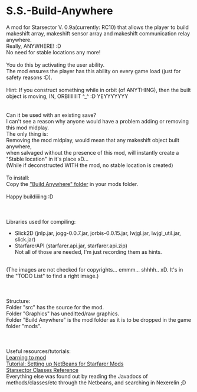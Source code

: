 # S.S.-Build-Anywhere
A mod for Starsector V. 0.9a(currently: RC10) that allows the player to build<br/>
makeshift array, makeshift sensor array and makeshift communication relay anywhere.<br/>
Really, ANYWHERE! :D<br/>
No need for stable locations any more!<br/>
<br/>
You do this by activating the user ability.<br/>
The mod ensures the player has this ability on every game load (just for safety reasons :D).<br/>
<br/>
Hint: If you construct something while in orbit (of ANYTHING), then the built object is moving, IN, ORBIIIIIIIT ^_^ :D YEYYYYYYY<br/>
<br/>
<br/>
Can it be used with an existing save?<br/>
I can't see a reason why anyone would have a problem adding or removing this mod midplay.<br/>
The only thing is:<br/>
Removing the mod midplay, would mean that any makeshift object built anywhere,<br/>
when salvaged without the presence of this mod, will instantly create a "Stable location" in  it's place xD...<br/>
(While if deconstructed WITH the mod, no stable location is created)<br/>
<br/>
To install:<br/>
Copy the <a href="https://github.com/alexNecroJack/S.S.-Build-Anywhere/tree/master/Build%20Anywhere">"Build Anywhere" folder</a> in your mods folder.<br/>
<br/>
Happy buildiiiing :D<br/>
<br/>
<br/>
<br/>
Libraries used for compiling:<br/>
- Slick2D (jnlp.jar, jogg-0.0.7.jar, jorbis-0.0.15.jar, lwjgl.jar, lwjgl_util.jar, slick.jar)<br/>
- StarfarerAPI (starfarer.api.jar, starfarer.api.zip)<br/>
Not all of those are needed, I'm just recording them as hints.<br/>
<br/>
(The images are not checked for copyrights... emmm... shhhh.. xD. It's in the "TODO List" to find a right image.)<br/>
<br/>
<br/>
<br/>
Structure:<br/>
Folder "src" has the source for the mod.<br/>
Folder "Graphics" has uneditted/raw graphics.<br/>
Folder "Build Anywhere" is the mod folder as it is to be dropped in the game folder "mods".<br/>
<br/>
<br/>
<br/>
Useful resources/tutorials:<br/>
<a href="http://fractalsoftworks.com/forum/index.php?topic=13279.msg223716">Learning to mod</a><br/>
<a href="http://fractalsoftworks.com/forum/index.php?topic=3173.msg45967">Tutorial: Setting up NetBeans for Starfarer Mods</a><br/>
<a href="http://fractalsoftworks.com/starfarer.api/index.html?overview-summary.html">Starsector Classes Reference</a><br/>
Everything else was found out by reading the Javadocs of methods/classes/etc through the Netbeans, and searching in Nexerelin ;D<br/>
